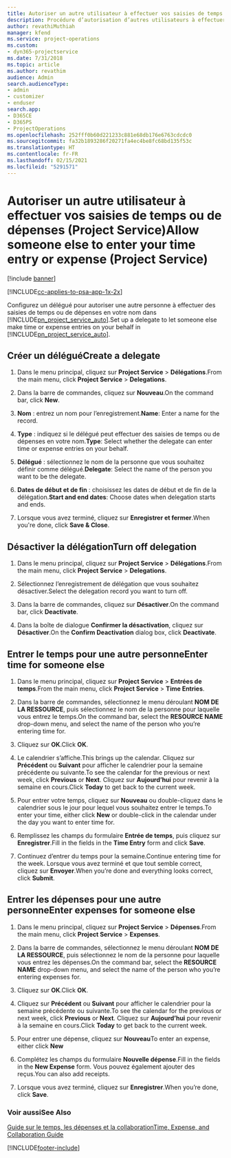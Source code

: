 ```yaml
---
title: Autoriser un autre utilisateur à effectuer vos saisies de temps ou de dépenses
description: Procédure d’autorisation d’autres utilisateurs à effectuer vos saisies de temps ou de dépenses dans Project Service
author: revathiMuthiah
manager: kfend
ms.service: project-operations
ms.custom:
- dyn365-projectservice
ms.date: 7/31/2018
ms.topic: article
ms.author: revathim
audience: Admin
search.audienceType:
- admin
- customizer
- enduser
search.app:
- D365CE
- D365PS
- ProjectOperations
ms.openlocfilehash: 252fff0b60d221233c881e68db176e6763cdcdc0
ms.sourcegitcommit: fa32b1893286f20271fa4ec4be8fc68bd135f53c
ms.translationtype: HT
ms.contentlocale: fr-FR
ms.lasthandoff: 02/15/2021
ms.locfileid: "5291571"
---
```

# <a name="allow-someone-else-to-enter-your-time-entry-or-expense-project-service"></a><span data-ttu-id="6751a-103">Autoriser un autre utilisateur à effectuer vos saisies de temps ou de dépenses (Project Service)</span><span class="sxs-lookup"><span data-stu-id="6751a-103">Allow someone else to enter your time entry or expense (Project Service)</span></span>

[!include [banner](../includes/psa-now-project-operations.md)]

[!INCLUDE[cc-applies-to-psa-app-1x-2x](../includes/cc-applies-to-psa-app-1x-2x.md)]

<span data-ttu-id="6751a-104">Configurez un délégué pour autoriser une autre personne à effectuer des saisies de temps ou de dépenses en votre nom dans [!INCLUDE[pn_project_service_auto](../includes/pn-project-service-auto.md)].</span><span class="sxs-lookup"><span data-stu-id="6751a-104">Set up a delegate to let someone else make time or expense entries on your behalf in [!INCLUDE[pn_project_service_auto](../includes/pn-project-service-auto.md)].</span></span>  
  
## <a name="create-a-delegate"></a><span data-ttu-id="6751a-105">Créer un délégué</span><span class="sxs-lookup"><span data-stu-id="6751a-105">Create a delegate</span></span>  
  
1.  <span data-ttu-id="6751a-106">Dans le menu principal, cliquez sur **Project Service** > **Délégations**.</span><span class="sxs-lookup"><span data-stu-id="6751a-106">From the main menu, click **Project Service** > **Delegations**.</span></span>  
  
2.  <span data-ttu-id="6751a-107">Dans la barre de commandes, cliquez sur **Nouveau**.</span><span class="sxs-lookup"><span data-stu-id="6751a-107">On the command bar, click **New**.</span></span>  
  
3. <span data-ttu-id="6751a-108">**Nom** : entrez un nom pour l’enregistrement.</span><span class="sxs-lookup"><span data-stu-id="6751a-108">**Name**: Enter a name for the record.</span></span>  
  
4. <span data-ttu-id="6751a-109">**Type** : indiquez si le délégué peut effectuer des saisies de temps ou de dépenses en votre nom.</span><span class="sxs-lookup"><span data-stu-id="6751a-109">**Type**: Select whether the delegate can enter time or expense entries on your behalf.</span></span>  
  
5. <span data-ttu-id="6751a-110">**Délégué** : sélectionnez le nom de la personne que vous souhaitez définir comme délégué.</span><span class="sxs-lookup"><span data-stu-id="6751a-110">**Delegate**: Select the name of the person you want to be the delegate.</span></span>  
  
6. <span data-ttu-id="6751a-111">**Dates de début et de fin** : choisissez les dates de début et de fin de la délégation.</span><span class="sxs-lookup"><span data-stu-id="6751a-111">**Start and end dates**: Choose dates when delegation starts and ends.</span></span>  
  
7.  <span data-ttu-id="6751a-112">Lorsque vous avez terminé, cliquez sur **Enregistrer et fermer**.</span><span class="sxs-lookup"><span data-stu-id="6751a-112">When you're done, click **Save & Close**.</span></span>  
  
## <a name="turn-off-delegation"></a><span data-ttu-id="6751a-113">Désactiver la délégation</span><span class="sxs-lookup"><span data-stu-id="6751a-113">Turn off delegation</span></span>  
  
1.  <span data-ttu-id="6751a-114">Dans le menu principal, cliquez sur **Project Service** > **Délégations**.</span><span class="sxs-lookup"><span data-stu-id="6751a-114">From the main menu, click **Project Service** > **Delegations**.</span></span>  
  
2.  <span data-ttu-id="6751a-115">Sélectionnez l’enregistrement de délégation que vous souhaitez désactiver.</span><span class="sxs-lookup"><span data-stu-id="6751a-115">Select the delegation record you want to turn off.</span></span>  
  
3.  <span data-ttu-id="6751a-116">Dans la barre de commandes, cliquez sur **Désactiver**.</span><span class="sxs-lookup"><span data-stu-id="6751a-116">On the command bar, click **Deactivate**.</span></span>  
  
4.  <span data-ttu-id="6751a-117">Dans la boîte de dialogue **Confirmer la désactivation**, cliquez sur **Désactiver**.</span><span class="sxs-lookup"><span data-stu-id="6751a-117">On the **Confirm Deactivation** dialog box, click **Deactivate**.</span></span>  
  
## <a name="enter-time-for-someone-else"></a><span data-ttu-id="6751a-118">Entrer le temps pour une autre personne</span><span class="sxs-lookup"><span data-stu-id="6751a-118">Enter time for someone else</span></span>  
  
1.  <span data-ttu-id="6751a-119">Dans le menu principal, cliquez sur **Project Service** > **Entrées de temps**.</span><span class="sxs-lookup"><span data-stu-id="6751a-119">From the main menu, click **Project Service** > **Time Entries**.</span></span>  
  
2.  <span data-ttu-id="6751a-120">Dans la barre de commandes, sélectionnez le menu déroulant **NOM DE LA RESSOURCE**, puis sélectionnez le nom de la personne pour laquelle vous entrez le temps.</span><span class="sxs-lookup"><span data-stu-id="6751a-120">On the command bar, select the **RESOURCE NAME** drop-down menu, and select the name of the person who you’re entering time for.</span></span>  
  
3.  <span data-ttu-id="6751a-121">Cliquez sur **OK**.</span><span class="sxs-lookup"><span data-stu-id="6751a-121">Click **OK**.</span></span>  
  
4.  <span data-ttu-id="6751a-122">Le calendrier s’affiche.</span><span class="sxs-lookup"><span data-stu-id="6751a-122">This brings up the calendar.</span></span> <span data-ttu-id="6751a-123">Cliquez sur **Précédent** ou **Suivant** pour afficher le calendrier pour la semaine précédente ou suivante.</span><span class="sxs-lookup"><span data-stu-id="6751a-123">To see the calendar for the previous or next week, click **Previous** or **Next**.</span></span> <span data-ttu-id="6751a-124">Cliquez sur **Aujourd’hui** pour revenir à la semaine en cours.</span><span class="sxs-lookup"><span data-stu-id="6751a-124">Click **Today** to get back to the current week.</span></span>  
  
5.  <span data-ttu-id="6751a-125">Pour entrer votre temps, cliquez sur **Nouveau** ou double-cliquez dans le calendrier sous le jour pour lequel vous souhaitez entrer le temps.</span><span class="sxs-lookup"><span data-stu-id="6751a-125">To enter your time, either click **New** or double-click in the calendar under the day you want to enter time for.</span></span>  
  
6.  <span data-ttu-id="6751a-126">Remplissez les champs du formulaire **Entrée de temps**, puis cliquez sur **Enregistrer**.</span><span class="sxs-lookup"><span data-stu-id="6751a-126">Fill in the fields in the **Time Entry** form and click **Save**.</span></span>  
  
7.  <span data-ttu-id="6751a-127">Continuez d’entrer du temps pour la semaine.</span><span class="sxs-lookup"><span data-stu-id="6751a-127">Continue entering time for the week.</span></span> <span data-ttu-id="6751a-128">Lorsque vous avez terminé et que tout semble correct, cliquez sur **Envoyer**.</span><span class="sxs-lookup"><span data-stu-id="6751a-128">When you’re done and everything looks correct, click **Submit**.</span></span>  
  
## <a name="enter-expenses-for-someone-else"></a><span data-ttu-id="6751a-129">Entrer les dépenses pour une autre personne</span><span class="sxs-lookup"><span data-stu-id="6751a-129">Enter expenses for someone else</span></span>  
  
1.  <span data-ttu-id="6751a-130">Dans le menu principal, cliquez sur **Project Service** > **Dépenses**.</span><span class="sxs-lookup"><span data-stu-id="6751a-130">From the main menu, click **Project Service** > **Expenses**.</span></span>  
  
2.  <span data-ttu-id="6751a-131">Dans la barre de commandes, sélectionnez le menu déroulant **NOM DE LA RESSOURCE**, puis sélectionnez le nom de la personne pour laquelle vous entrez les dépenses.</span><span class="sxs-lookup"><span data-stu-id="6751a-131">On the command bar, select the **RESOURCE NAME** drop-down menu, and select the name of the person who you’re entering expenses for.</span></span>  
  
3.  <span data-ttu-id="6751a-132">Cliquez sur **OK**.</span><span class="sxs-lookup"><span data-stu-id="6751a-132">Click **OK**.</span></span>  
  
4.  <span data-ttu-id="6751a-133">Cliquez sur **Précédent** ou **Suivant** pour afficher le calendrier pour la semaine précédente ou suivante.</span><span class="sxs-lookup"><span data-stu-id="6751a-133">To see the calendar for the previous or next week, click **Previous** or **Next**.</span></span> <span data-ttu-id="6751a-134">Cliquez sur **Aujourd’hui** pour revenir à la semaine en cours.</span><span class="sxs-lookup"><span data-stu-id="6751a-134">Click **Today** to get back to the current week.</span></span>  
  
5.  <span data-ttu-id="6751a-135">Pour entrer une dépense, cliquez sur **Nouveau**</span><span class="sxs-lookup"><span data-stu-id="6751a-135">To enter an expense, either click **New**</span></span>  
  
6.  <span data-ttu-id="6751a-136">Complétez les champs du formulaire **Nouvelle dépense**.</span><span class="sxs-lookup"><span data-stu-id="6751a-136">Fill in the fields in the **New Expense** form.</span></span> <span data-ttu-id="6751a-137">Vous pouvez également ajouter des reçus.</span><span class="sxs-lookup"><span data-stu-id="6751a-137">You can also add receipts.</span></span>  
  
7.  <span data-ttu-id="6751a-138">Lorsque vous avez terminé, cliquez sur **Enregistrer**.</span><span class="sxs-lookup"><span data-stu-id="6751a-138">When you’re done, click **Save**.</span></span>  
  
### <a name="see-also"></a><span data-ttu-id="6751a-139">Voir aussi</span><span class="sxs-lookup"><span data-stu-id="6751a-139">See Also</span></span>  
 [<span data-ttu-id="6751a-140">Guide sur le temps, les dépenses et la collaboration</span><span class="sxs-lookup"><span data-stu-id="6751a-140">Time, Expense, and Collaboration Guide</span></span>](../psa/time-expense-collaboration-guide.md)


[!INCLUDE[footer-include](../includes/footer-banner.md)]